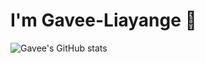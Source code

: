 # I'm Gavee-Liayange 👋

![Gavee's GitHub stats](https://github-readme-stats.vercel.app/api?username=Gavee-Liyanage&show_icons=true)


